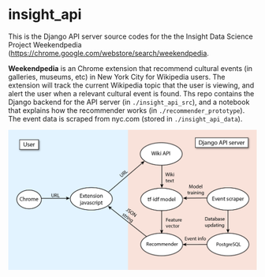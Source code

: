 # insight_api

This is the Django API server source codes for the the Insight Data Science Project Weekendpedia (https://chrome.google.com/webstore/search/weekendpedia. 

**Weekendpedia** is an Chrome extension that recommend cultural events (in galleries, museums, etc) in New York City for Wikipedia users. The extension will track the current Wikipedia topic that the user is viewing, and alert the user when a relevant cultural event is found. Ths repo contains the Django backend for the API server (in ```./insight_api_src```), and a notebook that explains how the recommender works (in ```./recommender_prototype```). The event data is scraped from nyc.com (stored in ```./insight_api_data```).

![API service](./Images/FrontEndBackEnd.png "Weekendpedia")
